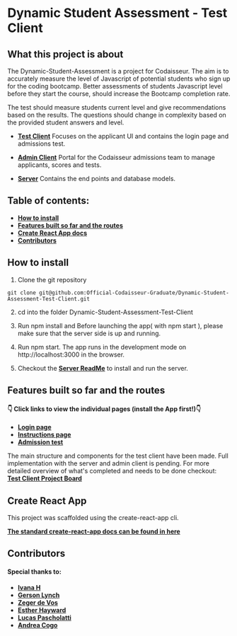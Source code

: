 # Dynamic Student Assessment - Test Client

## What this project is about

The Dynamic-Student-Assessment is a project for Codaisseur. The aim is to accurately measure the level of Javascript of potential students who sign up for the coding bootcamp. Better assessments of students Javascript level before they start the course, should increase the Bootcamp completion rate.

The test should measure students current level and give recommendations based on the results. The questions should change in complexity based on the provided student answers and level.

- **[Test Client](https://github.com/Official-Codaisseur-Graduate/Dynamic-Student-Assessment-Test-Client)**
  Focuses on the applicant UI and contains the login page and admissions test.

- **[Admin Client](https://github.com/Official-Codaisseur-Graduate/Dynamic-Student-Assessment-Admin-Client)**
  Portal for the Codaisseur admissions team to manage applicants, scores and tests.

- **[Server](https://github.com/Official-Codaisseur-Graduate/Dynamic-Student-Assessment-Server)**
  Contains the end points and database models.

## Table of contents:

- **[How to install](#how-to-install)**
- **[Features built so far and the routes](#features-built-so-far-and-the-routes)**
- **[Create React App docs](#create-react-app)**
- **[Contributors](#features-built-so-far-overview-with-pull-requests)**

## How to install

1. Clone the git repository

`git clone git@github.com:Official-Codaisseur-Graduate/Dynamic-Student-Assessment-Test-Client.git`

2. cd into the folder Dynamic-Student-Assessment-Test-Client

3. Run npm install and Before launching the app( with npm start ), please make sure that the server side is up and running.

4. Run npm start. The app runs in the development mode on http://localhost:3000 in the browser.

5. Checkout the **[Server ReadMe](https://github.com/Official-Codaisseur-Graduate/Dynamic-Student-Assessment-Server)** to install and run the server.

## Features built so far and the routes

#### 👇 Click links to view the individual pages (install the App first!)👇

- **[Login page](http://localhost:3000/login)**
- **[Instructions page](http://localhost:3000/instructions)**
- **[Admission test](http://localhost:3000/admission-test)**

The main structure and components for the test client have been made. Full implementation with the server and admin client is pending. For more detailed overview of what's completed and needs to be done checkout: **[Test Client Project Board](https://github.com/Official-Codaisseur-Graduate/Dynamic-Student-Assessment-Test-Client/projects/1)**

## Create React App

This project was scaffolded using the create-react-app cli.

**[The standard create-react-app docs can be found in here](./create-react-app-docs.md)**

## Contributors

#### Special thanks to:

- **[Ivana H](https://github.com/future-ruins)**
- **[Gerson Lynch](https://github.com/gersly)**
- **[Zeger de Vos](https://github.com/zegenerative)**
- **[Esther Hayward](https://github.com/eawh02)**
- **[Lucas Pascholatti](https://github.com/LPascholatti)**
- **[Andrea Cogo](https://github.com/anderara)**
